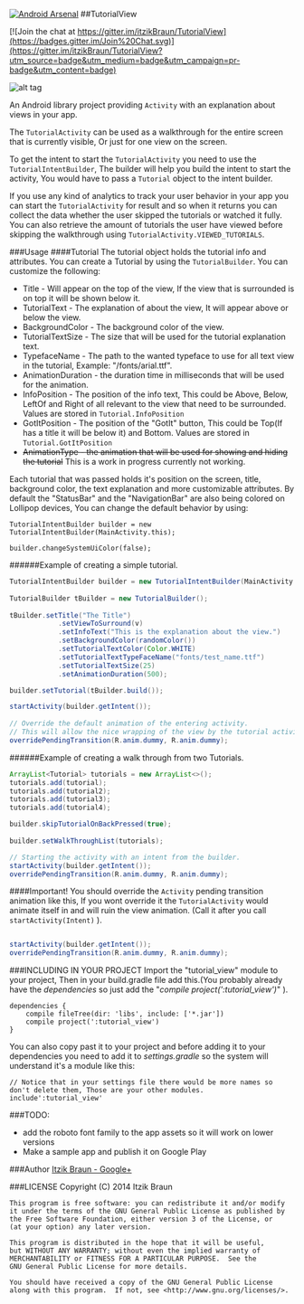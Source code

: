 [![Android Arsenal](https://img.shields.io/badge/Android%20Arsenal-TutorialView-brightgreen.svg?style=flat)](https://android-arsenal.com/details/1/1408)
##TutorialView

[![Join the chat at https://gitter.im/itzikBraun/TutorialView](https://badges.gitter.im/Join%20Chat.svg)](https://gitter.im/itzikBraun/TutorialView?utm_source=badge&utm_medium=badge&utm_campaign=pr-badge&utm_content=badge)

![alt tag](http://raw.github.com/ItzikBraun/TutorialView/master/screen_shots/example.gif)

An Android library project providing `Activity` with an explanation about views in your app.

The `TutorialActivity` can be used as a walkthrough for the entire screen that is currently visible, Or just for one view on the screen.

To get the intent to start the `TutorialActivity` you need to use the `TutorialIntentBuilder`,
The builder will help you build the intent to start the activity, You would have to pass a `Tutorial` object to the intent builder.

If you use any kind of analytics to track your user behavior in your app you can start the `TutorialActivity` for result and
so when it returns you can collect the data whether the user skipped the tutorials or watched it fully.
You can also retrieve the amount of tutorials the user have viewed before skipping the walkthrough using `TutorialActivity.VIEWED_TUTORIALS`.

###Usage
####Tutorial
The tutorial object holds the tutorial info and attributes. You can create a Tutorial by using the `TutorialBuilder`.
You can customize the following:
* Title - Will appear on the top of the view, If the view that is surrounded is on top it will be shown below it.
* TutorialText - The explanation of about the view, It will appear above or below the view.
* BackgroundColor - The background color of the view.
* TutorialTextSize - The size that will be used for the tutorial explanation text.
* TypefaceName - The path to the wanted typeface to use for all text view in the tutorial, Example: "/fonts/arial.ttf".
* AnimationDuration - the duration time in milliseconds that will be used for the animation.
* InfoPosition - The position of the info text, This could be Above, Below, LeftOf and Right of all relevant to the view that need to be surrounded. Values are stored in `Tutorial.InfoPosition`
* GotItPosition - The position of the "GotIt" button, This could be Top(If has a title it will be below it) and Bottom. Values are stored in `Tutorial.GotItPosition`
* ~~AnimationType - the animation that will be used for showing and hiding the tutorial~~ This is a work in progress currently not working.

Each tutorial that was passed holds it's position on the screen, title, background color, the text explanation and more customizable attributes.
By default the "StatusBar" and the "NavigationBar" are also being colored on Lollipop devices, You can change the default behavior by using:
```
TutorialIntentBuilder builder = new TutorialIntentBuilder(MainActivity.this);

builder.changeSystemUiColor(false);
```       
######Example of creating a simple tutorial.

``` java
TutorialIntentBuilder builder = new TutorialIntentBuilder(MainActivity.this);
            
TutorialBuilder tBuilder = new TutorialBuilder();
            
tBuilder.setTitle("The Title")
            .setViewToSurround(v)
            .setInfoText("This is the explanation about the view.")
            .setBackgroundColor(randomColor())
            .setTutorialTextColor(Color.WHITE)
            .setTutorialTextTypeFaceName("fonts/test_name.ttf")
            .setTutorialTextSize(25)
            .setAnimationDuration(500);

builder.setTutorial(tBuilder.build());

startActivity(builder.getIntent());
            
// Override the default animation of the entering activity.
// This will allow the nice wrapping of the view by the tutorial activity.
overridePendingTransition(R.anim.dummy, R.anim.dummy);
```
######Example of creating a walk through from two Tutorials.

```java
ArrayList<Tutorial> tutorials = new ArrayList<>();
tutorials.add(tutorial);
tutorials.add(tutorial2);
tutorials.add(tutorial3);
tutorials.add(tutorial4);

builder.skipTutorialOnBackPressed(true);
 
builder.setWalkThroughList(tutorials);

// Starting the activity with an intent from the builder.
startActivity(builder.getIntent());
overridePendingTransition(R.anim.dummy, R.anim.dummy);
```

####Important!
You should override the `Activity` pending transition animation like this, If you wont override it the `TutorialActivity` would animate itself in and will ruin the view animation. (Call it after you call `startActivity(Intent)` ).


``` java

startActivity(builder.getIntent());
overridePendingTransition(R.anim.dummy, R.anim.dummy);

```

###INCLUDING IN YOUR PROJECT
Import the "tutorial_view" module to your project, Then in your build.gradle file add this.(You probably already have the *dependencies* so just add the "*compile project(':tutorial_view')*" ).
```
dependencies {
    compile fileTree(dir: 'libs', include: ['*.jar'])
    compile project(':tutorial_view')
}
```

You can also copy past it to your project and before adding it to your dependencies you need to add it to *settings.gradle* so the system will understand it's a module like this:
```
// Notice that in your settings file there would be more names so don't delete them, Those are your other modules.
include':tutorial_view'
```

###TODO:
* add the roboto font family to the app assets so it will work on lower versions
* Make a sample app and publish it on Google Play

###Author
[Itzik Braun - Google+](https://plus.google.com/+ItzikBraunster)

###LICENSE
    Copyright (C) 2014  Itzik Braun

    This program is free software: you can redistribute it and/or modify
    it under the terms of the GNU General Public License as published by
    the Free Software Foundation, either version 3 of the License, or
    (at your option) any later version.

    This program is distributed in the hope that it will be useful,
    but WITHOUT ANY WARRANTY; without even the implied warranty of
    MERCHANTABILITY or FITNESS FOR A PARTICULAR PURPOSE.  See the
    GNU General Public License for more details.

    You should have received a copy of the GNU General Public License
    along with this program.  If not, see <http://www.gnu.org/licenses/>.
